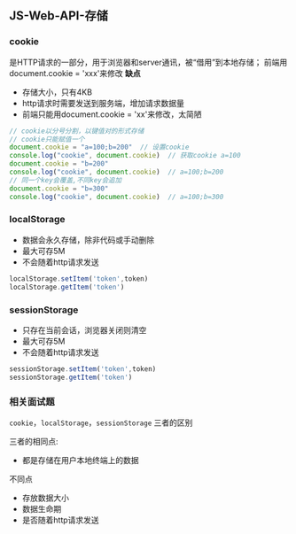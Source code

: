 ## JS-Web-API-存储

### cookie
是HTTP请求的一部分，用于浏览器和server通讯，被“借用”到本地存储；
前端用document.cookie = 'xxx'来修改
**缺点**
- 存储大小，只有4KB
- http请求时需要发送到服务端，增加请求数据量
- 前端只能用document.cookie = 'xx'来修改，太简陋

```js
// cookie以分号分割，以键值对的形式存储
// cookie只能赋值一个
document.cookie = "a=100;b=200"  // 设置cookie
console.log("cookie", document.cookie)  // 获取cookie a=100
document.cookie = "b=200"
console.log("cookie", document.cookie)  // a=100;b=200
// 同一个key会覆盖,不同key会追加
document.cookie = "b=300"
console.log("cookie", document.cookie)  // a=100;b=300
```

### localStorage
- 数据会永久存储，除非代码或手动删除
- 最大可存5M
- 不会随着http请求发送
  
```js
localStorage.setItem('token',token)
localStorage.getItem('token')
```

### sessionStorage
- 只存在当前会话，浏览器关闭则清空
- 最大可存5M
- 不会随着http请求发送

```js
sessionStorage.setItem('token',token)
sessionStorage.getItem('token')
```

### 相关面试题
`cookie`，`localStorage`，`sessionStorage` 三者的区别

三者的相同点:
- 都是存储在用户本地终端上的数据

不同点
- 存放数据大小
- 数据生命期
- 是否随着http请求发送

